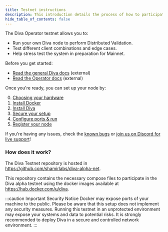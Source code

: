 ```yaml
---
title: Testnet instructions
description: This introduction details the process of how to participate in the Diva Alpha testnet
hide_table_of_contents: false
---
```


The Diva Operator testnet allows you to:

- Run your own Diva node to perform Distributed Validation.
- Test different client combinations and edge cases.
- Help stress test the system in preparation for Mainnet.

Before you get started:

- [Read the general Diva docs](https://docs.staking.foundation/) (external)
- [Read the Operator docs](https://docs.staking.foundation/operators) (external)

Once you're ready, you can set up your node by:

0. [Choosing your hardware](hardware/intro)
1. [Install Docker](install-docker)
2. [Install Diva](prepare)
3. [Secure your setup](secure)
3. [Configure ports & run](configure)
4. [Register your node](setup)

If you're having any issues, check the [known bugs](known-bugs) or [join us on Discord for live support](https://discord.gg/diva)!

### How does it work?

The Diva Testnet repository is hosted in https://github.com/shamirlabs/diva-alpha-net.

This repository contains the necessary compose files to participate in the Diva alpha testnet using the docker images available at https://hub.docker.com/u/diva.

:::caution Important Security Notice
Docker may expose ports of your machine to the public. Please be aware that this setup does not implement any security measures. Running this testnet in an unprotected environment may expose your systems and data to potential risks. It is strongly recommended to deploy Diva in a secure and controlled network environment.
:::
